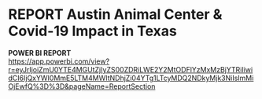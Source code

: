 # REPORT Austin Animal Center & Covid-19 Impact in Texas
<b>POWER BI REPORT</b><br>
</b> https://app.powerbi.com/view?r=eyJrIjoiZmU0YTE4MGUtZjIyZS00ZDRiLWE2Y2MtODFlYzMxMzBjYTRiIiwidCI6IjQxYWI0MmE5LTM4MWItNDhjZi04YTg1LTcyMDQ2NDkyMjk3NiIsImMiOjEwfQ%3D%3D&pageName=ReportSection
